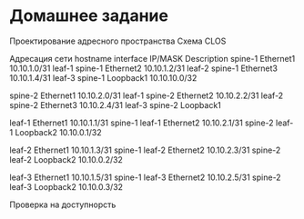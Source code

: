 # Домашнее задание
Проектирование адресного пространства
Схема CLOS






Адресация сети
hostname	interface	IP/MASK	        Description
 spine-1	Ethernet1	10.10.1.0/31	leaf-1
 spine-1	Ethernet2	10.10.1.2/31	leaf-2
 spine-1	Ethernet3	10.10.1.4/31	leaf-3
 spine-1	Loopback1	10.10.10.0/32	
            
 spine-2	Ethernet1	10.10.2.0/31	leaf-1
 spine-2	Ethernet2	10.10.2.2/31	leaf-2
 spine-2	Ethernet3	10.10.2.4/31	leaf-3
 spine-2	Loopback1		
            
  leaf-1	Ethernet1	10.10.1.1/31	 spine-1
  leaf-1	Ethernet2	10.10.2.1/31	 spine-2
  leaf-1	Loopback2	10.10.0.1/32	
            
  leaf-2	Ethernet1	10.10.1.3/31	 spine-1
  leaf-2	Ethernet2	10.10.2.3/31	 spine-2
  leaf-2	Loopback2	10.10.0.2/32	
            
  leaf-3	Ethernet1	10.10.1.5/31	 spine-1
  leaf-3	Ethernet2	10.10.2.5/31	 spine-2
  leaf-3	Loopback2	10.10.0.3/32	

Проверка на доступнорсть
